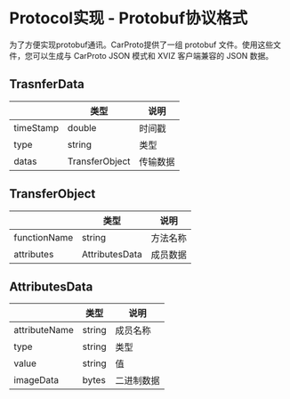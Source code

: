 # Protocol实现 - Protobuf协议格式

为了方便实现protobuf通讯。CarProto提供了一组 protobuf 文件。使用这些文件，您可以生成与 CarProto JSON 模式和 XVIZ 客户端兼容的 JSON 数据。

## TrasnferData

|           | 类型           | 说明     |
| --------- | -------------- | -------- |
| timeStamp | double         | 时间戳   |
| type      | string         | 类型     |
| datas     | TransferObject | 传输数据 |

## TransferObject

|              | 类型           | 说明     |
| ------------ | -------------- | -------- |
| functionName | string         | 方法名称 |
| attributes   | AttributesData | 成员数据 |

## AttributesData

|               | 类型   | 说明       |
| ------------- | ------ | ---------- |
| attributeName | string | 成员名称   |
| type          | string | 类型       |
| value         | string | 值         |
| imageData     | bytes  | 二进制数据 |
